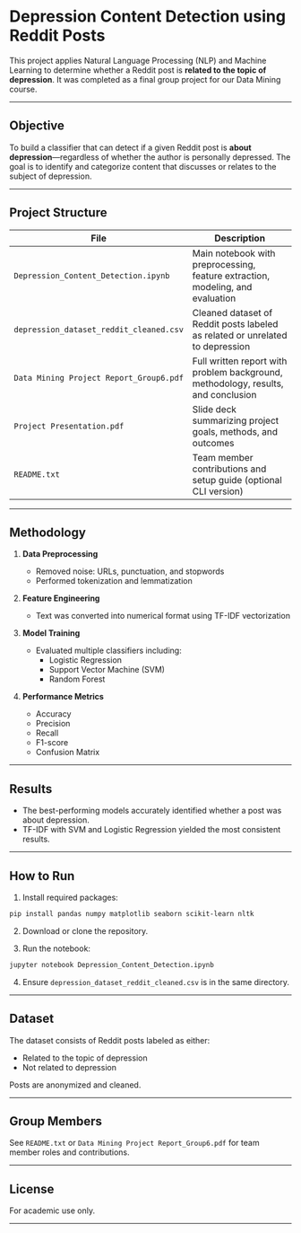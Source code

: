 # Depression Content Detection using Reddit Posts

This project applies Natural Language Processing (NLP) and Machine Learning to determine whether a Reddit post is **related to the topic of depression**. It was completed as a final group project for our Data Mining course.

---

## Objective

To build a classifier that can detect if a given Reddit post is **about depression**—regardless of whether the author is personally depressed. The goal is to identify and categorize content that discusses or relates to the subject of depression.

---

## Project Structure

| File | Description |
|------|-------------|
| `Depression_Content_Detection.ipynb` | Main notebook with preprocessing, feature extraction, modeling, and evaluation |
| `depression_dataset_reddit_cleaned.csv` | Cleaned dataset of Reddit posts labeled as related or unrelated to depression |
| `Data Mining Project Report_Group6.pdf` | Full written report with problem background, methodology, results, and conclusion |
| `Project Presentation.pdf` | Slide deck summarizing project goals, methods, and outcomes |
| `README.txt` | Team member contributions and setup guide (optional CLI version)

---

## Methodology

1. **Data Preprocessing**  
   - Removed noise: URLs, punctuation, and stopwords  
   - Performed tokenization and lemmatization

2. **Feature Engineering**  
   - Text was converted into numerical format using TF-IDF vectorization

3. **Model Training**  
   - Evaluated multiple classifiers including:  
     - Logistic Regression  
     - Support Vector Machine (SVM)  
     - Random Forest  

4. **Performance Metrics**  
   - Accuracy  
   - Precision  
   - Recall  
   - F1-score  
   - Confusion Matrix

---

## Results

- The best-performing models accurately identified whether a post was about depression.
- TF-IDF with SVM and Logistic Regression yielded the most consistent results.

---

## How to Run

1. Install required packages:

```bash
pip install pandas numpy matplotlib seaborn scikit-learn nltk
```

2. Download or clone the repository.

3. Run the notebook:

```bash
jupyter notebook Depression_Content_Detection.ipynb
```

4. Ensure `depression_dataset_reddit_cleaned.csv` is in the same directory.

---

## Dataset

The dataset consists of Reddit posts labeled as either:
- Related to the topic of depression  
- Not related to depression

Posts are anonymized and cleaned.

---

## Group Members

See `README.txt` or `Data Mining Project Report_Group6.pdf` for team member roles and contributions.

---

## License

For academic use only.

---
